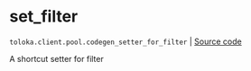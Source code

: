 # set_filter
`toloka.client.pool.codegen_setter_for_filter` | [Source code](https://github.com/Toloka/toloka-kit/blob/v1.2.1/src/client/pool/__init__.py#L0)

A shortcut setter for filter

